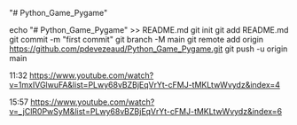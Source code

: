 "# Python_Game_Pygame" 

echo "# Python_Game_Pygame" >> README.md
git init
git add README.md
git commit -m "first commit"
git branch -M main
git remote add origin https://github.com/pdevezeaud/Python_Game_Pygame.git
git push -u origin main

11:32
https://www.youtube.com/watch?v=1mxIVGlwuFA&list=PLwy68vBZBjEqVrYt-cFMJ-tMKLtwWvydz&index=4

15:57
https://www.youtube.com/watch?v=_jClR0PwSyM&list=PLwy68vBZBjEqVrYt-cFMJ-tMKLtwWvydz&index=6
